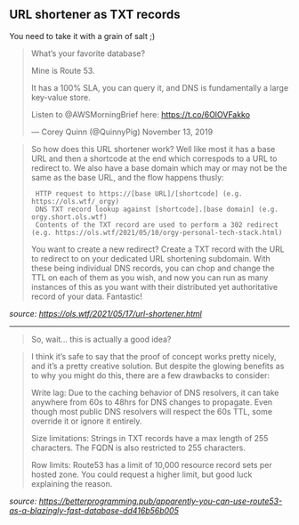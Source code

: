 ## URL shortener as TXT records

You need to take it with a grain of salt ;)

> What’s your favorite database?
>
> Mine is Route 53.
>
> It has a 100% SLA, you can query it, and DNS is fundamentally a large key-value store.
>
> Listen to @AWSMorningBrief here: https://t.co/6OlOVFakko
>
> — Corey Quinn (@QuinnyPig) November 13, 2019

> So how does this URL shortener work? Well like most it has a base URL and then a shortcode at the end which correspods to a URL to redirect to. We also have a base domain which may or may not be the same as the base URL, and the flow happens thusly:
>
> ```
>  HTTP request to https://[base URL]/[shortcode] (e.g. https://ols.wtf/_orgy)
>  DNS TXT record lookup against [shortcode].[base domain] (e.g. orgy.short.ols.wtf)
>  Contents of the TXT record are used to perform a 302 redirect (e.g. https://ols.wtf/2021/05/10/orgy-personal-tech-stack.html)
> ```
>
> You want to create a new redirect? Create a TXT record with the URL to redirect to on your dedicated URL shortening subdomain. With these being individual DNS records, you can chop and change the TTL on each of them as you wish, and now you can run as many instances of this as you want with their distributed yet authoritative record of your data. Fantastic!

_source: https://ols.wtf/2021/05/17/url-shortener.html_

---

> So, wait… this is actually a good idea?

> I think it’s safe to say that the proof of concept works pretty nicely, and it’s a pretty creative solution. But despite the glowing benefits as to why you might do this, there are a few drawbacks to consider:
>
> Write lag: Due to the caching behavior of DNS resolvers, it can take anywhere from 60s to 48hrs for DNS changes to propagate. Even though most public DNS resolvers will respect the 60s TTL, some override it or ignore it entirely.
>
> Size limitations: Strings in TXT records have a max length of 255 characters. The FQDN is also restricted to 255 characters.
>
> Row limits: Route53 has a limit of 10,000 resource record sets per hosted zone. You could request a higher limit, but good luck explaining the reason.

_source: https://betterprogramming.pub/apparently-you-can-use-route53-as-a-blazingly-fast-database-dd416b56b005_
